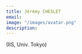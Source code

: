 ```yaml
---
title: Jérémy CHESLET
email: 
image: "/images/avatar.png"
description:  
---
```


(IIS, Univ. Tokyo)
